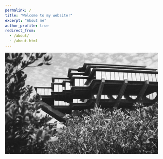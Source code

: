 ```yaml
---
permalink: /
title: "Welcome to my website!"
excerpt: "About me"
author_profile: true
redirect_from: 
  - /about/
  - /about.html
---
```


![](/images/giesel.jpg)


